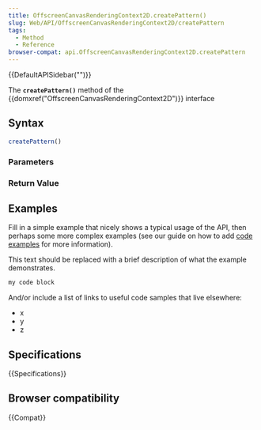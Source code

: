 ```yaml
---
title: OffscreenCanvasRenderingContext2D.createPattern()
slug: Web/API/OffscreenCanvasRenderingContext2D/createPattern
tags:
  - Method
  - Reference
browser-compat: api.OffscreenCanvasRenderingContext2D.createPattern
---
```

{{DefaultAPISidebar("")}}

The **`createPattern()`** method of the {{domxref("OffscreenCanvasRenderingContext2D")}} interface 

## Syntax

```js
createPattern()
```

### Parameters



### Return Value



## Examples

Fill in a simple example that nicely shows a typical usage of the API, then perhaps some more complex examples (see our guide on how to add [code examples](/en-US/docs/MDN/Contribute/Structures/Code_examples) for more information).

This text should be replaced with a brief description of what the example demonstrates.

```js
my code block
```

And/or include a list of links to useful code samples that live elsewhere:

*   x
*   y
*   z

## Specifications

{{Specifications}}

## Browser compatibility

{{Compat}}

